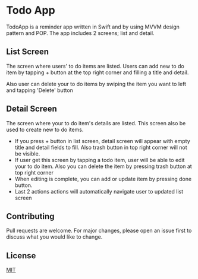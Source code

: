 # Todo App

TodoApp is a reminder app written in Swift and by using MVVM design pattern and POP.
The app includes 2 screens; list and detail.

## List Screen

The screen where users' to do items are listed. Users can add new to do item by tapping + button at the top right corner and filling a title and detail.

Also user can delete your to do items by swiping the item you want to left and tapping 'Delete' button 

## Detail Screen

The screen where your to do item's details are listed. This screen also be used to create new to do items. 

- If you press + button in list screen, detail screen will appear with empty title and detail fields to fill. Also trash button in top right corner will not be visible.
- If user get this screen by tapping a todo item, user will be able to edit your to do item. Also you can delete the item by pressing trash button at top right corner
- When editing is complete, you can add or update item by pressing done button. 
- Last 2 actions actions will automatically navigate user to updated list screen

## Contributing
Pull requests are welcome. For major changes, please open an issue first to discuss what you would like to change.

## License
[MIT](https://choosealicense.com/licenses/mit/)
